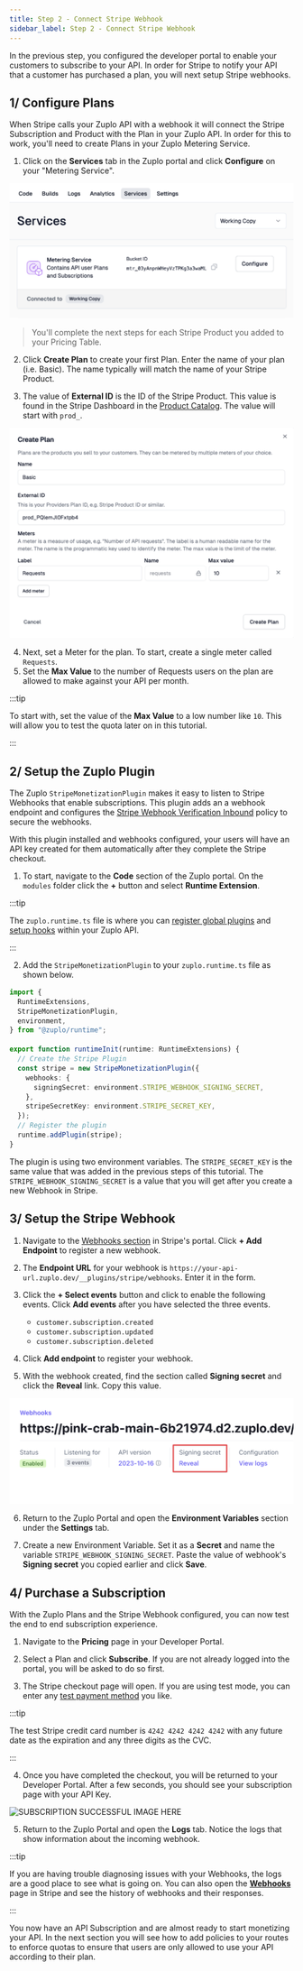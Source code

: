 ```yaml
---
title: Step 2 - Connect Stripe Webhook
sidebar_label: Step 2 - Connect Stripe Webhook
---
```


In the previous step, you configured the developer portal to enable your
customers to subscribe to your API. In order for Stripe to notify your API that
a customer has purchased a plan, you will next setup Stripe webhooks.

## 1/ Configure Plans

When Stripe calls your Zuplo API with a webhook it will connect the Stripe
Subscription and Product with the Plan in your Zuplo API. In order for this to
work, you'll need to create Plans in your Zuplo Metering Service.

1. Click on the **Services** tab in the Zuplo portal and click **Configure** on
   your "Metering Service".

![Metering Service](../../public/media/monetization-webhook-setup/image.png)

> You'll complete the next steps for each Stripe Product you added to your
> Pricing Table.

2. Click **Create Plan** to create your first Plan. Enter the name of your plan
   (i.e. Basic). The name typically will match the name of your Stripe Product.

3. The value of **External ID** is the ID of the Stripe Product. This value is
   found in the Stripe Dashboard in the
   [Product Catalog](https://dashboard.stripe.com/products). The value will
   start with `prod_`.

![Plan](../../public/media/monetization-webhook-setup/image-1.png)

4. Next, set a Meter for the plan. To start, create a single meter called
   `Requests`.
5. Set the **Max Value** to the number of Requests users on the plan are allowed
   to make against your API per month.

:::tip

To start with, set the value of the **Max Value** to a low number like `10`.
This will allow you to test the quota later on in this tutorial.

:::

## 2/ Setup the Zuplo Plugin

The Zuplo `StripeMonetizationPlugin` makes it easy to listen to Stripe Webhooks
that enable subscriptions. This plugin adds an a webhook endpoint and configures
the
[Stripe Webhook Verification Inbound](/docs/policies/stripe-webhook-verification-inbound)
policy to secure the webhooks.

With this plugin installed and webhooks configured, your users will have an API
key created for them automatically after they complete the Stripe checkout.

1. To start, navigate to the **Code** section of the Zuplo portal. On the
   `modules` folder click the **+** button and select **Runtime Extension**.

:::tip

The `zuplo.runtime.ts` file is where you can
[register global plugins](https://zuplo.com/docs/articles/runtime-extensions#plugin-and-handler-extensions)
and [setup hooks](https://zuplo.com/docs/articles/runtime-extensions#hooks)
within your Zuplo API.

:::

2. Add the `StripeMonetizationPlugin` to your `zuplo.runtime.ts` file as shown
   below.

```ts
import {
  RuntimeExtensions,
  StripeMonetizationPlugin,
  environment,
} from "@zuplo/runtime";

export function runtimeInit(runtime: RuntimeExtensions) {
  // Create the Stripe Plugin
  const stripe = new StripeMonetizationPlugin({
    webhooks: {
      signingSecret: environment.STRIPE_WEBHOOK_SIGNING_SECRET,
    },
    stripeSecretKey: environment.STRIPE_SECRET_KEY,
  });
  // Register the plugin
  runtime.addPlugin(stripe);
}
```

The plugin is using two environment variables. The `STRIPE_SECRET_KEY` is the
same value that was added in the previous steps of this tutorial. The
`STRIPE_WEBHOOK_SIGNING_SECRET` is a value that you will get after you create a
new Webhook in Stripe.

## 3/ Setup the Stripe Webhook

1. Navigate to the
   [Webhooks section](https://dashboard.stripe.com/test/webhooks) in Stripe's
   portal. Click **+ Add Endpoint** to register a new webhook.

2. The **Endpoint URL** for your webhook is
   `https://your-api-url.zuplo.dev/__plugins/stripe/webhooks`. Enter it in the
   form.

3. Click the **+ Select events** button and click to enable the following
   events. Click **Add events** after you have selected the three events.

   - `customer.subscription.created`
   - `customer.subscription.updated`
   - `customer.subscription.deleted`

4. Click **Add endpoint** to register your webhook.

5. With the webhook created, find the section called **Signing secret** and
   click the **Reveal** link. Copy this value.

![alt text](../../public/media/monetization-webhook-setup/image-2.png)

6. Return to the Zuplo Portal and open the **Environment Variables** section
   under the **Settings** tab.

7. Create a new Environment Variable. Set it as a **Secret** and name the
   variable `STRIPE_WEBHOOK_SIGNING_SECRET`. Paste the value of webhook's
   **Signing secret** you copied earlier and click **Save**.

## 4/ Purchase a Subscription

With the Zuplo Plans and the Stripe Webhook configured, you can now test the end
to end subscription experience.

1. Navigate to the **Pricing** page in your Developer Portal.

2. Select a Plan and click **Subscribe**. If you are not already logged into the
   portal, you will be asked to do so first.

3. The Stripe checkout page will open. If you are using test mode, you can enter
   any [test payment method](https://docs.stripe.com/testing) you like.

:::tip

The test Stripe credit card number is `4242 4242 4242 4242` with any future date
as the expiration and any three digits as the CVC.

:::

4. Once you have completed the checkout, you will be returned to your Developer
   Portal. After a few seconds, you should see your subscription page with your
   API Key.

![SUBSCRIPTION SUCCESSFUL IMAGE HERE](https://example.com)

5. Return to the Zuplo Portal and open the **Logs** tab. Notice the logs that
   show information about the incoming webhook.

:::tip

If you are having trouble diagnosing issues with your Webhooks, the logs are a
good place to see what is going on. You can also open the
[**Webhooks**](https://dashboard.stripe.com/webhooks) page in Stripe and see the
history of webhooks and their responses.

:::

You now have an API Subscription and are almost ready to start monetizing your
API. In the next section you will see how to add policies to your routes to
enforce quotas to ensure that users are only allowed to use your API according
to their plan.
